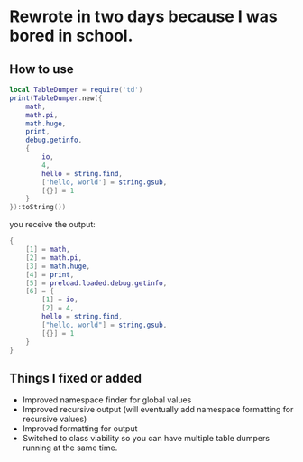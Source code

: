 # Rewrote in two days because I was bored in school.
## How to use
```lua
local TableDumper = require('td')
print(TableDumper.new({
	math,
	math.pi,
	math.huge,
	print,
	debug.getinfo,
	{
		io,
		4,
		hello = string.find,
		['hello, world'] = string.gsub,
		[{}] = 1
	}
}):toString())
```
you receive the output:
```lua
{
    [1] = math,
    [2] = math.pi,
    [3] = math.huge,
    [4] = print,
    [5] = preload.loaded.debug.getinfo,
    [6] = {
        [1] = io,
        [2] = 4,
        hello = string.find,
        ["hello, world"] = string.gsub,
        [{}] = 1
    }
}
```

## Things I fixed or added
- Improved namespace finder for global values
- Improved recursive output (will eventually add namespace formatting for recursive values)
- Improved formatting for output
- Switched to class viability so you can have multiple table dumpers running at the same time.
